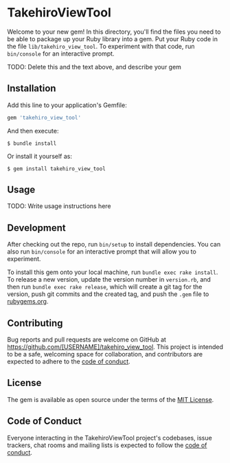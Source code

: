 # TakehiroViewTool

Welcome to your new gem! In this directory, you'll find the files you need to be able to package up your Ruby library into a gem. Put your Ruby code in the file `lib/takehiro_view_tool`. To experiment with that code, run `bin/console` for an interactive prompt.

TODO: Delete this and the text above, and describe your gem

## Installation

Add this line to your application's Gemfile:

```ruby
gem 'takehiro_view_tool'
```

And then execute:

    $ bundle install

Or install it yourself as:

    $ gem install takehiro_view_tool

## Usage

TODO: Write usage instructions here

## Development

After checking out the repo, run `bin/setup` to install dependencies. You can also run `bin/console` for an interactive prompt that will allow you to experiment.

To install this gem onto your local machine, run `bundle exec rake install`. To release a new version, update the version number in `version.rb`, and then run `bundle exec rake release`, which will create a git tag for the version, push git commits and the created tag, and push the `.gem` file to [rubygems.org](https://rubygems.org).

## Contributing

Bug reports and pull requests are welcome on GitHub at https://github.com/[USERNAME]/takehiro_view_tool. This project is intended to be a safe, welcoming space for collaboration, and contributors are expected to adhere to the [code of conduct](https://github.com/[USERNAME]/takehiro_view_tool/blob/master/CODE_OF_CONDUCT.md).

## License

The gem is available as open source under the terms of the [MIT License](https://opensource.org/licenses/MIT).

## Code of Conduct

Everyone interacting in the TakehiroViewTool project's codebases, issue trackers, chat rooms and mailing lists is expected to follow the [code of conduct](https://github.com/[USERNAME]/takehiro_view_tool/blob/master/CODE_OF_CONDUCT.md).
